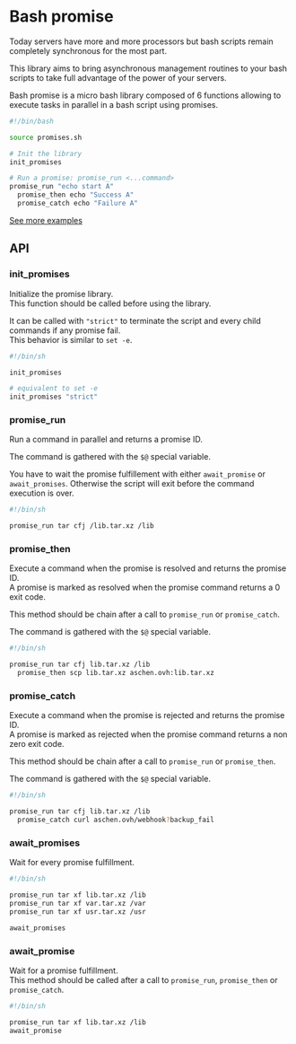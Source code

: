 # Bash promise

Today servers have more and more processors but bash scripts remain completely synchronous for the most part.

This library aims to bring asynchronous management routines to your bash scripts to take full advantage of the power of your servers.

Bash promise is a micro bash library composed of 6 functions allowing to execute tasks in parallel in a bash script using promises.

```bash
#!/bin/bash

source promises.sh

# Init the library
init_promises

# Run a promise: promise_run <...command>
promise_run "echo start A"
  promise_then echo "Success A"
  promise_catch echo "Failure A"

```

[See more examples](./examples.sh)

## API

### init_promises

Initialize the promise library.  
This function should be called before using the library.

It can be called with `"strict"` to terminate the script and every child commands if any promise fail.  
This behavior is similar to `set -e`.

```bash
#!/bin/sh

init_promises

# equivalent to set -e
init_promises "strict"
```

### promise_run

Run a command in parallel and returns a promise ID.  

The command is gathered with the `$@` special variable.  

You have to wait the promise fulfillement with either `await_promise` or `await_promises`. Otherwise the script will exit before the command execution is over.

```bash
#!/bin/sh

promise_run tar cfj /lib.tar.xz /lib

```

### promise_then

Execute a command when the promise is resolved and returns the promise ID.  
A promise is marked as resolved when the promise command returns a 0 exit code.


This method should be chain after a call to `promise_run` or `promise_catch`.

The command is gathered with the `$@` special variable.  

```bash
#!/bin/sh

promise_run tar cfj lib.tar.xz /lib
  promise_then scp lib.tar.xz aschen.ovh:lib.tar.xz
```

### promise_catch

Execute a command when the promise is rejected and returns the promise ID.  
A promise is marked as rejected when the promise command returns a non zero exit code.


This method should be chain after a call to `promise_run` or `promise_then`.

The command is gathered with the `$@` special variable.  

```bash
#!/bin/sh

promise_run tar cfj lib.tar.xz /lib
  promise_catch curl aschen.ovh/webhook?backup_fail
```

### await_promises

Wait for every promise fulfillment.  

```bash
#!/bin/sh

promise_run tar xf lib.tar.xz /lib
promise_run tar xf var.tar.xz /var
promise_run tar xf usr.tar.xz /usr

await_promises
```

### await_promise

Wait for a promise fulfillment.  
This method should be called after a call to `promise_run`, `promise_then` or `promise_catch`.

```bash
#!/bin/sh

promise_run tar xf lib.tar.xz /lib
await_promise
```